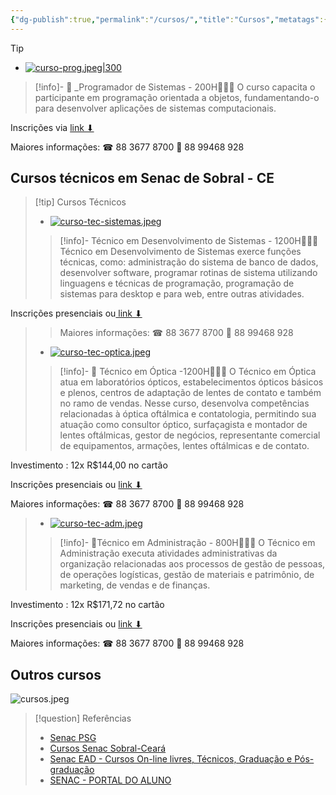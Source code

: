 ```yaml
---
{"dg-publish":true,"permalink":"/cursos/","title":"Cursos","metatags":{"description":"Programação de Cursos no Senac Ceará em Sobral"},"contentClasses":"list-cards","tags":["curso","Senac"],"updated":"2025-03-30T18:56:56.582-03:00"}
---
```



>[!tip]
> - [![curso-prog.jpeg|300](/img/user/curso-prog.jpeg)](https://psg.ce.senac.br/oportunidade/programador-de-sistemas-2/)
>>[!info]- 📢 _Programador de Sistemas - 200H👨🏻‍💻
O curso capacita o participante em programação orientada a objetos, fundamentando-o para desenvolver aplicações de sistemas computacionais.
>>
Inscrições via [link ⬇](https://psg.ce.senac.br/oportunidade/programador-de-sistemas-2/)
>>
Maiores informações:
☎ 88 3677 8700
📱 88 99468 928

## ️️️️Cursos técnicos em Senac de Sobral - CE

>[!tip] Cursos Técnicos
>
> - [![curso-tec-sistemas.jpeg](/img/user/curso-tec-sistemas.jpeg)](https://cursos.ce.senac.br/produto/tecnico-em-desenvolvimento-de-sistemas-sobral-noite-2025-12-67/)
>>[!info]- Técnico em Desenvolvimento de Sistemas - 1200H👨🏻‍💻
Técnico em Desenvolvimento de Sistemas exerce funções técnicas, como: administração do sistema de banco de dados, desenvolver software, programar rotinas de sistema utilizando linguagens e técnicas de programação, programação de sistemas para desktop e para web, entre outras atividades.
>>
Inscrições presenciais ou[ link ⬇](https://cursos.ce.senac.br/produto/tecnico-em-desenvolvimento-de-sistemas-sobral-noite-2025-12-67/)
>> Maiores informações:
☎ 88 3677 8700
📱 88 99468 928
>
> - [![curso-tec-optica.jpeg](/img/user/curso-tec-optica.jpeg)](https://cursos.ce.senac.br/produto/tecnico-em-optica-sobral-noite-2025-12-64/)
>>[!info]- 📢 Técnico em Óptica -1200H👩🏻‍⚕
O Técnico em Óptica atua em laboratórios ópticos, estabelecimentos ópticos básicos e plenos, centros de adaptação de lentes de contato e também no ramo de vendas. Nesse curso, desenvolva competências relacionadas à óptica oftálmica e contatologia, permitindo sua atuação como consultor óptico, surfaçagista e montador de lentes oftálmicas, gestor de negócios, representante comercial de equipamentos, armações, lentes oftálmicas e de contato. 
>>
Investimento : 12x R$144,00 no cartão 
>>
Inscrições presenciais ou [link ⬇](https://cursos.ce.senac.br/produto/tecnico-em-optica-sobral-noite-2025-12-64/)
>>
Maiores informações:
☎ 88 3677 8700
📱 88 99468 928
>
> - [![curso-tec-adm.jpeg](/img/user/curso-tec-adm.jpeg)](https://cursos.ce.senac.br/produto/tecnico-em-administracao-sobral-noite-2025-12-66/)
>>[!info]- 📢Técnico em Administração - 800H👨🏻‍💻
O Técnico em Administração executa atividades administrativas da organização relacionadas aos processos de gestão de pessoas, de operações logísticas, gestão de materiais e patrimônio, de marketing, de vendas e de finanças.
>>
Investimento : 12x R$171,72 no cartão 
>>
Inscrições presenciais ou [link ⬇](https://cursos.ce.senac.br/produto/tecnico-em-administracao-sobral-noite-2025-12-66/)
>>
Maiores informações:
☎ 88 3677 8700
📱 88 99468 928

## Outros cursos

![cursos.jpeg](/img/user/cursos.jpeg)



> [!question] Referências
> - [Senac PSG](https://psg.ce.senac.br/oportunidades/)
> - [Cursos Senac Sobral-Ceará](https://cursos.ce.senac.br/unidade/senac-sobral/)
> - [Senac EAD - Cursos On-line livres, Técnicos, Graduação e Pós-graduação](https://www.ead.senac.br/)
> - [SENAC - PORTAL DO ALUNO](https://cloud.plataforma.senac.br/senacportalaluno/#/login)
